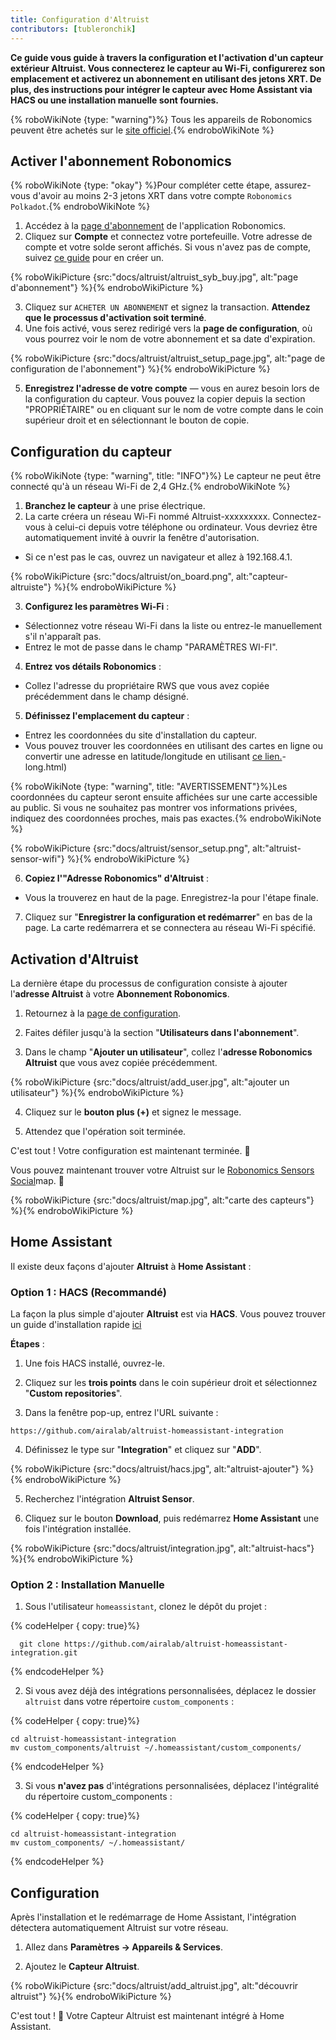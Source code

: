 ```yaml
---
title: Configuration d'Altruist
contributors: [tubleronchik]
---
```


**Ce guide vous guide à travers la configuration et l'activation d'un capteur extérieur Altruist. Vous connecterez le capteur au Wi-Fi, configurerez son emplacement et activerez un abonnement en utilisant des jetons XRT. De plus, des instructions pour intégrer le capteur avec Home Assistant via HACS ou une installation manuelle sont fournies.**

{% roboWikiNote {type: "warning"}%} Tous les appareils de Robonomics peuvent être achetés sur le [site officiel](https://robonomics.network/devices/).{% endroboWikiNote %}

## Activer l'abonnement Robonomics

{% roboWikiNote {type: "okay"} %}Pour compléter cette étape, assurez-vous d'avoir au moins 2-3 jetons XRT dans votre compte `Robonomics Polkadot`.{% endroboWikiNote %}

1) Accédez à la [page d'abonnement](https://robonomics.app/#/rws-buy) de l'application Robonomics. 
2) Cliquez sur **Compte** et connectez votre portefeuille. Votre adresse de compte et votre solde seront affichés.
Si vous n'avez pas de compte, suivez [ce guide](https://wiki.robonomics.network/docs/create-account-in-dapp/) pour en créer un.

{% roboWikiPicture {src:"docs/altruist/altruist_syb_buy.jpg", alt:"page d'abonnement"} %}{% endroboWikiPicture %}

3) Cliquez sur `ACHETER UN ABONNEMENT` et signez la transaction. **Attendez que le processus d'activation soit terminé**. 
4) Une fois activé, vous serez redirigé vers la **page de configuration**, où vous pourrez voir le nom de votre abonnement et sa date d'expiration.

{% roboWikiPicture {src:"docs/altruist/altruist_setup_page.jpg", alt:"page de configuration de l'abonnement"} %}{% endroboWikiPicture %}

5) **Enregistrez l'adresse de votre compte** — vous en aurez besoin lors de la configuration du capteur. Vous pouvez la copier depuis la section "PROPRIÉTAIRE" ou en cliquant sur le nom de votre compte dans le coin supérieur droit et en sélectionnant le bouton de copie.

## Configuration du capteur

{% roboWikiNote {type: "warning", title: "INFO"}%} Le capteur ne peut être connecté qu'à un réseau Wi-Fi de 2,4 GHz.{% endroboWikiNote %}

1) **Branchez le capteur** à une prise électrique.
2) La carte créera un réseau Wi-Fi nommé Altruist-xxxxxxxxx. Connectez-vous à celui-ci depuis votre téléphone ou ordinateur. Vous devriez être automatiquement invité à ouvrir la fenêtre d'autorisation.
- Si ce n'est pas le cas, ouvrez un navigateur et allez à 192.168.4.1.

{% roboWikiPicture {src:"docs/altruist/on_board.png", alt:"capteur-altruiste"} %}{% endroboWikiPicture %}

3) **Configurez les paramètres Wi-Fi** :
- Sélectionnez votre réseau Wi-Fi dans la liste ou entrez-le manuellement s'il n'apparaît pas.
- Entrez le mot de passe dans le champ "PARAMÈTRES WI-FI".

4) **Entrez vos détails Robonomics** :
- Collez l'adresse du propriétaire RWS que vous avez copiée précédemment dans le champ désigné.

5) **Définissez l'emplacement du capteur** :
- Entrez les coordonnées du site d'installation du capteur.
- Vous pouvez trouver les coordonnées en utilisant des cartes en ligne ou convertir une adresse en latitude/longitude en utilisant [ce lien.](https://www.latlong.net/convert-address-to-lat)-long.html)

{% roboWikiNote {type: "warning", title: "AVERTISSEMENT"}%}Les coordonnées du capteur seront ensuite affichées sur une carte accessible au public. Si vous ne souhaitez pas montrer vos informations privées, indiquez des coordonnées proches, mais pas exactes.{% endroboWikiNote %}

{% roboWikiPicture {src:"docs/altruist/sensor_setup.png", alt:"altruist-sensor-wifi"} %}{% endroboWikiPicture %}

6) **Copiez l'"Adresse Robonomics" d'Altruist** :
- Vous la trouverez en haut de la page. Enregistrez-la pour l'étape finale.

7) Cliquez sur "**Enregistrer la configuration et redémarrer**" en bas de la page. La carte redémarrera et se connectera au réseau Wi-Fi spécifié.

## Activation d'Altruist
La dernière étape du processus de configuration consiste à ajouter l'**adresse Altruist** à votre **Abonnement Robonomics**.

1) Retournez à la [page de configuration](https://robonomics.app/#/rws-setup).

2) Faites défiler jusqu'à la section "**Utilisateurs dans l'abonnement**".

3) Dans le champ "**Ajouter un utilisateur**", collez l'**adresse Robonomics Altruist** que vous avez copiée précédemment.

{% roboWikiPicture {src:"docs/altruist/add_user.jpg", alt:"ajouter un utilisateur"} %}{% endroboWikiPicture %}

4) Cliquez sur le **bouton plus (+)** et signez le message.

5) Attendez que l'opération soit terminée.

C'est tout ! Votre configuration est maintenant terminée. 🎉

Vous pouvez maintenant trouver votre Altruist sur le [Robonomics Sensors Social](https://sensors.social/#)map. 🚀

{% roboWikiPicture {src:"docs/altruist/map.jpg", alt:"carte des capteurs"} %}{% endroboWikiPicture %}

## Home Assistant

Il existe deux façons d'ajouter **Altruist** à **Home Assistant** :

### Option 1 : HACS (Recommandé)

La façon la plus simple d'ajouter **Altruist** est via **HACS**. Vous pouvez trouver un guide d'installation rapide [ici](https://hacs.xyz/docs/use/)

**Étapes** :
1) Une fois HACS installé, ouvrez-le.

2) Cliquez sur les **trois points** dans le coin supérieur droit et sélectionnez "**Custom repositories**".

3) Dans la fenêtre pop-up, entrez l'URL suivante :

```
https://github.com/airalab/altruist-homeassistant-integration
```
4) Définissez le type sur "**Integration**" et cliquez sur "**ADD**".

{% roboWikiPicture {src:"docs/altruist/hacs.jpg", alt:"altruist-ajouter"} %}{% endroboWikiPicture %}

5) Recherchez l'intégration **Altruist Sensor**.

6) Cliquez sur le bouton **Download**, puis redémarrez **Home Assistant** une fois l'intégration installée.

{% roboWikiPicture {src:"docs/altruist/integration.jpg", alt:"altruist-hacs"} %}{% endroboWikiPicture %}

### Option 2 : Installation Manuelle

1) Sous l'utilisateur `homeassistant`, clonez le dépôt du projet :

{% codeHelper { copy: true}%}

```shell
  git clone https://github.com/airalab/altruist-homeassistant-integration.git
``` 

{% endcodeHelper %}

2) Si vous avez déjà des intégrations personnalisées, déplacez le dossier `altruist` dans votre répertoire `custom_components` :

{% codeHelper { copy: true}%}

```
cd altruist-homeassistant-integration
mv custom_components/altruist ~/.homeassistant/custom_components/
```

{% endcodeHelper %}

3) Si vous **n'avez pas** d'intégrations personnalisées, déplacez l'intégralité du répertoire custom_components :

{% codeHelper { copy: true}%}

```
cd altruist-homeassistant-integration
mv custom_components/ ~/.homeassistant/
```

{% endcodeHelper %}

## Configuration

Après l'installation et le redémarrage de Home Assistant, l'intégration détectera automatiquement Altruist sur votre réseau.

1) Allez dans **Paramètres → Appareils & Services**.

2) Ajoutez le **Capteur Altruist**.

{% roboWikiPicture {src:"docs/altruist/add_altruist.jpg", alt:"découvrir altruist"} %}{% endroboWikiPicture %}

C'est tout ! 🚀 Votre Capteur Altruist est maintenant intégré à Home Assistant.